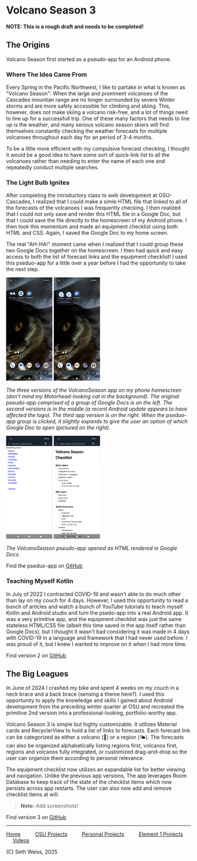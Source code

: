 # Volcano Season 3

**NOTE: This is a rough draft and needs to be completed!**

## The Origins
Volcano Season first started as a pseudo-app for an Android phone. 

### Where The Idea Came From
Every Spring in the Pacific Northwest, I like to partake in what is known as "Volcano Season":
When the large and prominent volcanoes of the Cascades mountian range are no longer surrounded
by severe Winter storms and are more safely accessible for climbing and skiing. This, however,
does not make skiing a volcano risk-free, and a lot of things need to line up for a successfull trip.
One of these many factors that needs to line up is the weather, and many serious volcano season skiers
will find themselves constantly checking the weather forecasts for multiple volcanoes throughout each day
for an period of 3-4 months. 

To be a little more efficient with my compulsive forecast checking, I thought it would be a good idea
to have some sort of quick-link list to all the volcanoes rather than needing to enter the name of each one
and repeatedly conduct multiple searches. 

### The Light Bulb Ignites
After completing the introductory class to web development at OSU-Cascades,
I realized that I could make a simle HTML file that linked to all of the forecasts of the
volcanoes I was frequently checking. I then realized that I could not only save and render 
this HTML file in a Google Doc, but that I could save the file directly to the homescreen
of my Android phone. I then took this momentum and made an equipment checklist using both 
HTML and CSS. Again, I saved the Google Doc to my home screen.

The real "AH-HA!" moment came when I realized that I could group these two Google Docs
together on the homescreen. I then had quick and easy access to both the list of
forecast links and the equipment checklist! I used this pseduo-app for a little over
a year before I had the opportunity to take the next step. 

<!-- Render images as html (side-by-side does not seem to work here) -->
<!--
<img src= images/volcanoseason/Screenshot_20250911-191619.png alt="Apps on homescreen" width="200" style="float: left; margin: 0 15px 15px 0;">
<img src= images/volcanoseason/Screenshot_20250911-191628.png alt="Apps on homescreen" width="200" style="float: right; margin: 0 0 15px 15px;">
-->

<!-- Render images in a markdown table -->
<!--
![](images/volcanoseason/Screenshot_20250911-191619.png)             |  ![](images/volcanoseason/Screenshot_20250911-191628.png)
:-------------------------:|:-------------------------:
![](images/volcanoseason/Screenshot_20250911-191637.png)  |  ![](images/volcanoseason/Screenshot_20250911-191648.png)
-->

<!-- Render images in a <p> tag -->
<p float="left">
  <img src="./images/volcanoseason/Screenshot_20250911-191619.png" width="25%" />
  <img src="./images/volcanoseason/Screenshot_20250911-191628.png" width="25%" />
</p>

_The three versions of the VolcanoSeason app on my phone homescreen (don't mind my Motorhead-looking cat in the background).
The original pseudo-app comprised of a group of Google Docs is on the left. The second versions is in the middle (a recent
Android update appears to have affected the logo). The third app version is on the right.
When the pseduo-app group is clicked, it slightly expands to give the user an option of which Google Doc to open (pictured on the right)._

<p float="left">
  <img src="./images/volcanoseason/Screenshot_20250911-191637.png" width="25%" />
  <img src="./images/volcanoseason/Screenshot_20250911-191648.png" width="25%" />
</p> 

_The VolcanoSeason pseudo-app opened as HTML rendered in Google Docs._

Find the pseduo-app on [GitHub](https://github.com/sweisss/VolcanoSeason)

### Teaching Myself Kotlin
In July of 2022 I contracted COVID-19 and wasn't able to do much other than lay on my couch for 4 days.
However, I used this opportunity to read a bunch of articles and watch a bunch of YouTube tutorials
to teach myself Kotlin and Android studio and turn the psedo-app into a real Android app. 
It was a very primitive app, and the equipment checklist was just the same stateless HTML/CSS file (albeit this time
saved in the app itself rather than Google Docs), but I thought it wasn't bad considering it was made in 4 days
with COVID-19 in a language and framework that I had never used before. I was proud of it,
but I knew I wanted to improve on it when I had more time. 

Find version 2 on [GitHub](https://github.com/sweisss/VolcanoSeason2)

## The Big Leagues
In June of 2024 I crashed my bike and spent 4 weeks on my couch in a neck brace and a
back brace (sensing a theme here?). I used this opportunity to apply the knowledge and skills
I gained about Android development from the preceding winter quarter at OSU and recreated the
primitive 2nd version into a professional-looking, portfolio-worthy app.

Volcano Season 3 is simple but highly customizable. It utilizes Material cards and RecyclerView
to hold a list of links to forecasts. Each forecast link can be categorized as either a volcano (🌋)
or a region (🌤️). The forecasts can also be organized alphabetically listing regions first, volcanos first,
regions and volcanos fully integrated, or customized drag-and-drop so the user can organize them according to
personal relevance. 

The equipment checklist now utilizes an expandable list for better viewing and navigation. Unlike the previous app versions,
The app leverages Room Database to keep track of the state of the checklist items which now persists across app restarts.
The user can also now add and remove checklist items at will. 

> **Note:** Add screenshots!

Find version 3 on [GitHub](https://github.com/sweisss/VolcanoSeason3)

-----

[Home](https://sweisss.github.io/) &emsp; &emsp;
[OSU Projects](https://sweisss.github.io/#oregon-state-university-projects) &emsp; &emsp;
[Personal Projects](https://sweisss.github.io/#personal-projects) &emsp; &emsp;
[Element 1 Projects](https://sweisss.github.io/#element-1-projects) &emsp; &emsp;
[Videos](https://sweisss.github.io/#videos)

(C) Seth Weiss, 2025

